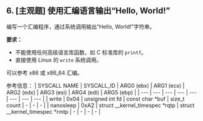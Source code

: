 ## 6. [主观题] 使用汇编语言输出“Hello, World!”
编写一个汇编程序，通过系统调用输出“Hello, World!”字符串。

**要求：**
- 不能使用任何高级语言库函数，如 C 标准库的 `printf`。
- 直接使用 Linux 的 `write` 系统调用。

可以参考 x86 或 x86_64 汇编。

参考信息：
| SYSCALL NAME | SYSCALL_ID | ARG0 (ebx) | ARG1 (ecx) | ARG2 (edx) | ARG3 (esi) | ARG4 (edi) | ARG5 (ebp) |
| --- | --- | --- | --- | --- | --- | --- | --- |
| write | 0x04 | unsigned int fd | const char *buf | size_t count | - | - | - |
| nanosleep | 0xA2 | struct __kernel_timespec *rqtp | struct __kernel_timespec *rmtp | - | - | - | - |
